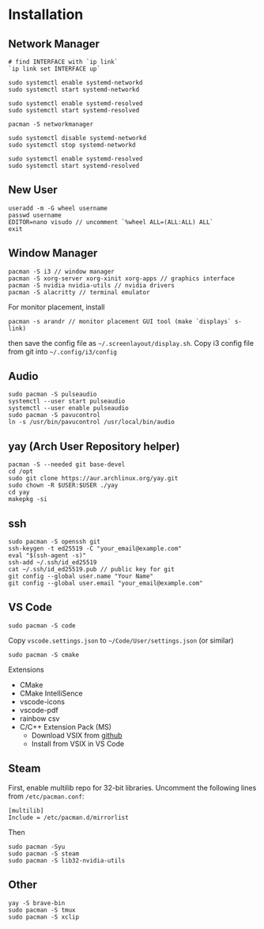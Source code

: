 # Installation

## Network Manager
```
# find INTERFACE with `ip link`
`ip link set INTERFACE up`

sudo systemctl enable systemd-networkd
sudo systemctl start systemd-networkd

sudo systemctl enable systemd-resolved
sudo systemctl start systemd-resolved

pacman -S networkmanager

sudo systemctl disable systemd-networkd
sudo systemctl stop systemd-networkd

sudo systemctl enable systemd-resolved
sudo systemctl start systemd-resolved
```

## New User
```
useradd -m -G wheel username
passwd username
EDITOR=nano visudo // uncomment `%wheel ALL=(ALL:ALL) ALL`
exit
```

## Window Manager
```
pacman -S i3 // window manager
pacman -S xorg-server xorg-xinit xorg-apps // graphics interface
pacman -S nvidia nvidia-utils // nvidia drivers
pacman -S alacritty // terminal emulator
```

For monitor placement, install
```
pacman -s arandr // monitor placement GUI tool (make `displays` s-link)
```
then save the config file as `~/.screenlayout/display.sh`.
Copy i3 config file from git into `~/.config/i3/config`

## Audio
```
sudo pacman -S pulseaudio
systemctl --user start pulseaudio
systemctl --user enable pulseaudio
sudo pacman -S pavucontrol
ln -s /usr/bin/pavucontrol /usr/local/bin/audio
```

## yay (Arch User Repository helper)
```
pacman -S --needed git base-devel
cd /opt
sudo git clone https://aur.archlinux.org/yay.git
sudo chown -R $USER:$USER ./yay
cd yay
makepkg -si
```

## ssh
```
sudo pacman -S openssh git
ssh-keygen -t ed25519 -C "your_email@example.com"
eval "$(ssh-agent -s)"
ssh-add ~/.ssh/id_ed25519
cat ~/.ssh/id_ed25519.pub // public key for git
git config --global user.name "Your Name"
git config --global user.email "your_email@example.com"
```

## VS Code
```
sudo pacman -S code
```
Copy `vscode.settings.json` to `~/Code/User/settings.json` (or similar)
```
sudo pacman -S cmake
```
Extensions
  - CMake
  - CMake IntelliSence
  - vscode-icons
  - vscode-pdf
  - rainbow csv
  - C/C++ Extension Pack (MS)
      - Download VSIX from [github](https://github.com/microsoft/vscode-cpptools)
      - Install from VSIX in VS Code

## Steam
First, enable multilib repo for 32-bit libraries. Uncomment the following lines from `/etc/pacman.conf`:
```
[multilib]
Include = /etc/pacman.d/mirrorlist
```
Then
```
sudo pacman -Syu
sudo pacman -S steam
sudo pacman -S lib32-nvidia-utils
```

## Other
```
yay -S brave-bin
sudo pacman -S tmux
sudo pacman -S xclip
```
